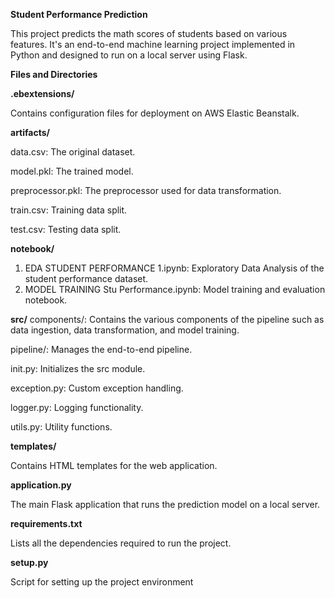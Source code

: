 **Student Performance Prediction**

This project predicts the math scores of students based on various features. It's an end-to-end machine learning project implemented in Python and designed to run on a local server using Flask.

**Files and Directories**

**.ebextensions/**

Contains configuration files for deployment on AWS Elastic Beanstalk.

**artifacts/**

data.csv: The original dataset.

model.pkl: The trained model.

preprocessor.pkl: The preprocessor used for data transformation.

train.csv: Training data split.

test.csv: Testing data split.

**notebook/**

1. EDA STUDENT PERFORMANCE 1.ipynb: Exploratory Data Analysis of the student performance dataset.
2. MODEL TRAINING Stu Performance.ipynb: Model training and evaluation notebook.

**src/**
components/: Contains the various components of the pipeline such as data ingestion, data transformation, and model training.

pipeline/: Manages the end-to-end pipeline.

init.py: Initializes the src module.

exception.py: Custom exception handling.

logger.py: Logging functionality.

utils.py: Utility functions.

**templates/**

Contains HTML templates for the web application.

**application.py**

The main Flask application that runs the prediction model on a local server.

**requirements.txt**

Lists all the dependencies required to run the project.

**setup.py**

Script for setting up the project environment
